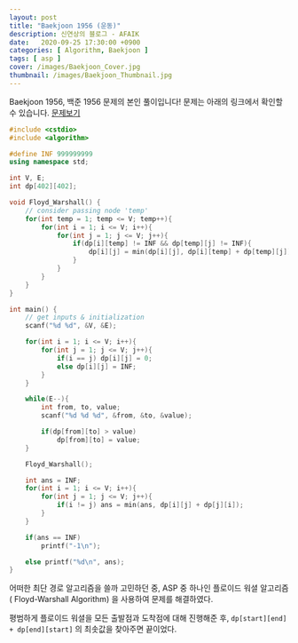 ```yaml
---
layout: post
title: "Baekjoon 1956 (운동)"
description: 신연상의 블로그 - AFAIK
date:   2020-09-25 17:30:00 +0900
categories: [ Algorithm, Baekjoon ]
tags: [ asp ]
cover: /images/Baekjoon_Cover.jpg
thumbnail: /images/Baekjoon_Thumbnail.jpg
---
```


Baekjoon 1956, 백준 1956 문제의 본인 풀이입니다!
문제는 아래의 링크에서 확인할 수 있습니다.
[문제보기][prob]

<!-- more -->
```c++
#include <cstdio>
#include <algorithm>

#define INF 999999999
using namespace std;

int V, E;
int dp[402][402];

void Floyd_Warshall() {
    // consider passing node 'temp'
    for(int temp = 1; temp <= V; temp++){
        for(int i = 1; i <= V; i++){
            for(int j = 1; j <= V; j++){
                if(dp[i][temp] != INF && dp[temp][j] != INF){
                    dp[i][j] = min(dp[i][j], dp[i][temp] + dp[temp][j]);
                }
            }
        }
    }
}

int main() {
    // get inputs & initialization
    scanf("%d %d", &V, &E);

    for(int i = 1; i <= V; i++){
        for(int j = 1; j <= V; j++){
            if(i == j) dp[i][j] = 0;
            else dp[i][j] = INF;
        }
    }

    while(E--){
        int from, to, value;
        scanf("%d %d %d", &from, &to, &value);

        if(dp[from][to] > value)
            dp[from][to] = value;
    }

    Floyd_Warshall();

    int ans = INF;
    for(int i = 1; i <= V; i++){
        for(int j = 1; j <= V; j++){
            if(i != j) ans = min(ans, dp[i][j] + dp[j][i]);
        }
    }

    if(ans == INF)
        printf("-1\n");

    else printf("%d\n", ans);
}
```

어떠한 최단 경로 알고리즘을 쓸까 고민하던 중, ASP 중 하나인 플로이드 워셜 알고리즘 ( Floyd-Warshall Algorithm) 을 사용하여 문제를 해결하였다.

평범하게 플로이드 워셜을 모든 출발점과 도착점에 대해 진행해준 후, `dp[start][end] + dp[end][start]` 의 최솟값을 찾아주면 끝이었다.

[prob]: https://www.acmicpc.net/problem/1956